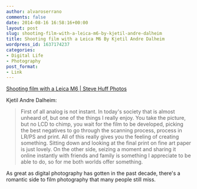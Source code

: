 ```yaml
---
author: alvaroserrano
comments: false
date: 2014-08-16 16:58:16+00:00
layout: post
slug: shooting-film-with-a-leica-m6-by-kjetil-andre-dalheim
title: Shooting film with a Leica M6 By Kjetil Andre Dalheim
wordpress_id: 1637174237
categories:
- Digital Life
- Photography
post_format:
- Link
---
```


[Shooting film with a Leica M6 | Steve Huff Photos](http://www.stevehuffphoto.com/2014/08/15/shooting-film-with-a-leica-m6-by-kjetil-andre-dalheim/)

Kjetil Andre Dalheim:



<blockquote>First of all analog is not instant. In today's  society that is almost unheard of, but one of the things I really enjoy. You take the picture, but no LCD to chimp, you wait for the film to be developed, picking the best negatives to go through the scanning process, process in LR/PS and print. All of this really gives you the feeling of creating something. Sitting down and looking at the final print on fine art paper is just lovely. On the other side, seizing a moment and sharing it online instantly with friends and family is something I appreciate to be able to do, so for me both worlds offer something.</blockquote>



As great as digital photography has gotten in the past decade, there's a romantic side to film photography that many people still miss.
